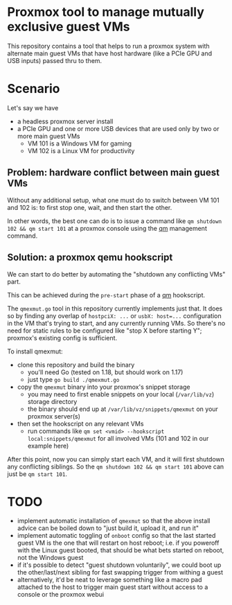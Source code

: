 # Proxmox tool to manage mutually exclusive guest VMs

This repository contains a tool that helps to run a proxmox system with
alternate main guest VMs that have host hardware (like a PCIe GPU and USB
inputs) passed thru to them.

# Scenario

Let's say we have
- a headless proxmox server install
- a PCIe GPU and one or more USB devices that are used only by two or more main guest VMs
  - VM 101 is a Windows VM for gaming
  - VM 102 is a Linux VM for productivity

## Problem: hardware conflict between main guest VMs

Without any additional setup, what one must do to switch between VM 101 and 102
is: to first stop one, wait, and then start the other.

In other words, the best one can do is to issue a command like `qm shutdown 102
&& qm start 101` at a proxmox console using the [qm] management command.

## Solution: a proxmox qemu hookscript

We can start to do better by automating the "shutdown any conflicting VMs" part.

This can be achieved during the `pre-start` phase of a [qm] hookscript.

The `qmexmut.go` tool in this repository currently implements just that.
It does so by finding any overlap of `hostpciX: ...` or `usbX: host=...`
configuration in the VM that's trying to start, and any currently running VMs.
So there's no need for static rules to be configured like "stop X before
starting Y"; proxmox's existing config is sufficient.

To install qmexmut:
- clone this repository and build the binary
  - you'll need Go (tested on 1.18, but should work on 1.17)
  - just type `go build ./qmexmut.go`
- copy the `qmexmut` binary into your proxmox's snippet storage
  - you may need to first enable snippets on your local (`/var/lib/vz`) storage directory
  - the binary should end up at `/var/lib/vz/snippets/qmexmut` on your proxmox server(s)
- then set the hookscript on any relevant VMs
  - run commands like `qm set <vmid> --hookscript local:snippets/qmexmut` for
    all involved VMs (101 and 102 in our example here)

After this point, now you can simply start each VM, and it will first shutdown
any conflicting siblings. So the `qm shutdown 102 && qm start 101` above can
just be `qm start 101`.

# TODO

- implement automatic installation of `qmexmut` so that the above install
  advice can be boiled down to "just build it, upload it, and run it"
- implement automatic toggling of `onboot` config so that the last started
  guest VM is the one that will restart on host reboot; i.e. if you poweroff
  with the Linux guest booted, that should be what bets started on reboot, not
  the Windows guest
- if it's possible to detect "guest shutdown voluntarily", we could boot up the
  other/last/next sibling for fast swapping trigger from withing a guest
- alternatively, it'd be neat to leverage something like a macro pad attached
  to the host to trigger main guest start without access to a console or the
  proxmox webui

[qm]: https://pve.proxmox.com/pve-docs/qm.1.html
